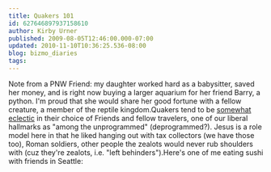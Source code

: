 ```yaml
---
title: Quakers 101
id: 627646897937158610
author: Kirby Urner
published: 2009-08-05T12:46:00.000-07:00
updated: 2010-11-10T10:36:25.536-08:00
blog: bizmo_diaries
tags: 
---
```


Note from a PNW Friend:  my daughter worked hard as a babysitter, saved her money, and is right now buying a larger aquarium for her friend Barry, a python.  I'm proud that she would share her good fortune with a fellow creature, a member of the reptile kingdom.Quakers tend to be [somewhat eclectic](http://worldgame.blogspot.com/2009/02/eclectic-crew.html) in their choice of Friends and fellow travelers, one of our liberal hallmarks as "among the unprogrammed" (deprogrammed?).  Jesus is a role model here in that he liked hanging out with tax collectors (we have those too), Roman soldiers, other people the zealots would never rub shoulders with (cuz they're zealots, i.e. "left behinders").Here's one of me eating sushi with friends in Seattle: